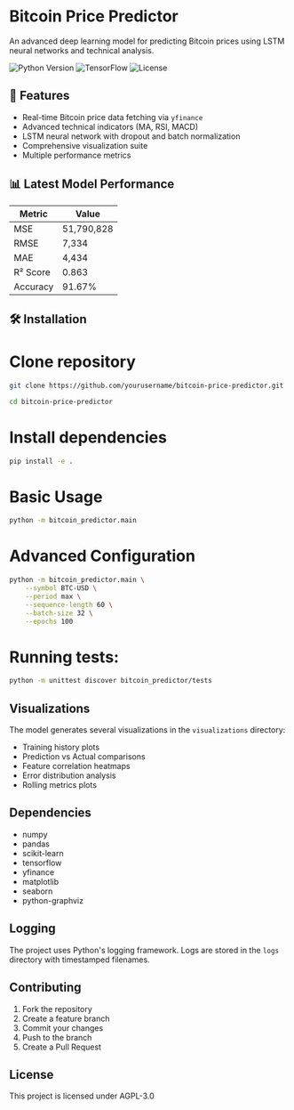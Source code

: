 # Bitcoin Price Predictor

An advanced deep learning model for predicting Bitcoin prices using LSTM neural networks and technical analysis.

![Python Version](https://img.shields.io/badge/python-3.8+-blue.svg)
![TensorFlow](https://img.shields.io/badge/TensorFlow-2.0+-orange.svg)
![License](https://img.shields.io/badge/license-AGPL--3.0-green.svg)

## 🚀 Features

- Real-time Bitcoin price data fetching via `yfinance`
- Advanced technical indicators (MA, RSI, MACD) 
- LSTM neural network with dropout and batch normalization
- Comprehensive visualization suite
- Multiple performance metrics

## 📊 Latest Model Performance

| Metric | Value |
|--------|-------|
| MSE | 51,790,828 |
| RMSE | 7,334 |
| MAE | 4,434 |
| R² Score | 0.863 |
| Accuracy | 91.67% |

## 🛠️ Installation


# Clone repository
```bash
git clone https://github.com/yourusername/bitcoin-price-predictor.git
```
```bash
cd bitcoin-price-predictor
```

# Install dependencies
```bash
pip install -e .
```

# Basic Usage
```bash
python -m bitcoin_predictor.main
```

# Advanced Configuration
```bash
python -m bitcoin_predictor.main \
    --symbol BTC-USD \
    --period max \
    --sequence-length 60 \
    --batch-size 32 \
    --epochs 100
```
# Running tests:

```bash
python -m unittest discover bitcoin_predictor/tests
```

## Visualizations

The model generates several visualizations in the `visualizations` directory:
- Training history plots
- Prediction vs Actual comparisons
- Feature correlation heatmaps
- Error distribution analysis
- Rolling metrics plots

## Dependencies

- numpy
- pandas
- scikit-learn
- tensorflow
- yfinance
- matplotlib
- seaborn
- python-graphviz

## Logging

The project uses Python's logging framework. Logs are stored in the `logs` directory with timestamped filenames.

## Contributing

1. Fork the repository
2. Create a feature branch
3. Commit your changes
4. Push to the branch
5. Create a Pull Request

## License

This project is licensed under AGPL-3.0


